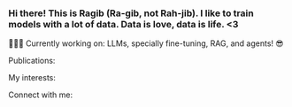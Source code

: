 ### Hi there! This is Ragib (Ra-gib, not Rah-jib). I like to train models with a lot of data. Data is love, data is life. <3

🧑🏻‍💻 Currently working on: LLMs, specially fine-tuning, RAG, and agents! 😎

Publications: 

My interests: 

Connect with me: 
